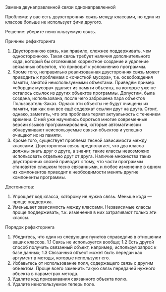 Замена двунаправленной связи однонаправленной

Проблема: у вас есть двухсторонняя связь между классами, но один из классов больше не использует фичи другого.

Решение: уберите неиспользуемую связь.

Причины рефакторинга

1. Двустороннюю связь, как правило, сложнее поддерживать, чем одностороннюю. Такая связь требует наличия дополнительного кода, который бы отслеживал корректное создание и удаление связанных объектов, что приводит к усложнению программы.
2. Кроме того, неправильно реализованная двусторонняя связь может приводить к проблемам с «очисткой мусора», т.е. освобождения памяти, занятой неиспользуемыми объектами. Приведём пример: «сборщик мусора» удаляет из памяти объекты, на которые уже не осталось ссылок из других объектов программы. Допустим, была создана, использована, после чего заброшена пара объектов Пользователь-Заказ. Однако эти объекты не будут очищены из памяти, так как они все ещё содержат ссылки друг на друга. Стоит, однако, заметить, что эта проблема теряет актуальность с течением времени. С ней уже научились бороться многие современные версии языков программирования, которые автоматически обнаруживают неиспользуемые связки объектов и успешно очищают их из памяти.
3. Кроме того, существует проблема тесной зависимости между классами. Двусторонняя связь предполагает, что два класса должны знать друг о друге, а значит, такие классы невозможно использовать отдельно друг от друга. Наличие множества таких двусторонних связей приводит к тому, что части программы становятся слишком тесно связанными, и любое изменение в одном из компонентов приводит к необходимости менять другие компоненты программы.

Достоинства: 

1. Упрощает код класса, которому не нужна связь. Меньше кода — проще поддержка.
2. Уменьшает зависимость между классами. Независимые классы проще поддерживать, т.к. изменения в них затрагивают только эти классы.

Порядок рефакторинга

1. Убедитесь, что один из следующих пунктов справедлив в отношении ваших классов.
1.1 Связь не используется вообще;
1.2 Есть другой способ получить связанный объект, например, используя запрос к базе данных;
1.3 Связанный объект может быть передан как аргумент в методы, которые используют его.
2. Избавьтесь от использование поля, содержащего связь с другим объектом. Проще всего заменить такую связь передачей нужного объекта в параметрах метода.
3. Удалите код присваивания связанного объекта полю.
4. Удалите неиспользуемое теперь поле.
